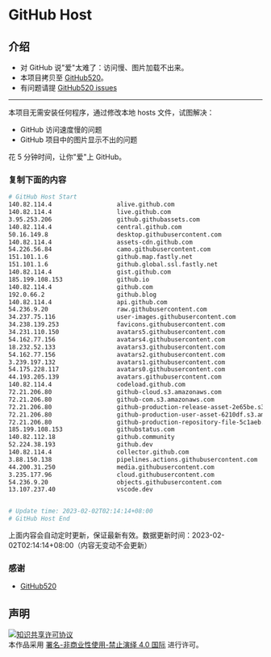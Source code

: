 # GitHub Host
## 介绍
- 对 GitHub 说"爱"太难了：访问慢、图片加载不出来。
- 本项目拷贝至 [GitHub520](https://github.com/521xueweihan/GitHub520)。
- 有问题请提 [GitHub520 issues](https://github.com/521xueweihan/GitHub520/issues/new)

---

本项目无需安装任何程序，通过修改本地 hosts 文件，试图解决：
- GitHub 访问速度慢的问题
- GitHub 项目中的图片显示不出的问题

花 5 分钟时间，让你"爱"上 GitHub。

### 复制下面的内容
```bash
# GitHub Host Start
140.82.114.4                  alive.github.com
140.82.114.4                  live.github.com
3.95.253.206                  github.githubassets.com
140.82.114.4                  central.github.com
50.16.149.8                   desktop.githubusercontent.com
140.82.114.4                  assets-cdn.github.com
54.226.56.84                  camo.githubusercontent.com
151.101.1.6                   github.map.fastly.net
151.101.1.6                   github.global.ssl.fastly.net
140.82.114.4                  gist.github.com
185.199.108.153               github.io
140.82.114.4                  github.com
192.0.66.2                    github.blog
140.82.114.4                  api.github.com
54.236.9.20                   raw.githubusercontent.com
34.237.75.116                 user-images.githubusercontent.com
34.238.139.253                favicons.githubusercontent.com
34.231.110.150                avatars5.githubusercontent.com
54.162.77.156                 avatars4.githubusercontent.com
18.232.52.133                 avatars3.githubusercontent.com
54.162.77.156                 avatars2.githubusercontent.com
3.239.197.132                 avatars1.githubusercontent.com
54.175.228.117                avatars0.githubusercontent.com
44.193.205.139                avatars.githubusercontent.com
140.82.114.4                  codeload.github.com
72.21.206.80                  github-cloud.s3.amazonaws.com
72.21.206.80                  github-com.s3.amazonaws.com
72.21.206.80                  github-production-release-asset-2e65be.s3.amazonaws.com
72.21.206.80                  github-production-user-asset-6210df.s3.amazonaws.com
72.21.206.80                  github-production-repository-file-5c1aeb.s3.amazonaws.com
185.199.108.153               githubstatus.com
140.82.112.18                 github.community
52.224.38.193                 github.dev
140.82.114.4                  collector.github.com
3.88.150.138                  pipelines.actions.githubusercontent.com
44.200.31.250                 media.githubusercontent.com
3.235.177.96                  cloud.githubusercontent.com
54.236.9.20                   objects.githubusercontent.com
13.107.237.40                 vscode.dev


# Update time: 2023-02-02T02:14:14+08:00
# GitHub Host End

```
上面内容会自动定时更新，保证最新有效。数据更新时间：2023-02-02T02:14:14+08:00（内容无变动不会更新）

### 感谢

- [GitHub520](https://github.com/521xueweihan/GitHub520)

## 声明
<a rel="license" href="https://creativecommons.org/licenses/by-nc-nd/4.0/deed.zh"><img alt="知识共享许可协议" style="border-width: 0" src="https://licensebuttons.net/l/by-nc-nd/4.0/88x31.png"></a><br>本作品采用 <a rel="license" href="https://creativecommons.org/licenses/by-nc-nd/4.0/deed.zh">署名-非商业性使用-禁止演绎 4.0 国际</a> 进行许可。